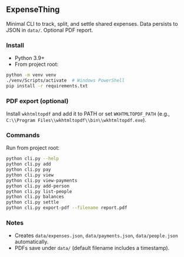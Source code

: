 ## ExpenseThing

Minimal CLI to track, split, and settle shared expenses. Data persists to JSON in `data/`. Optional PDF report.

### Install

- Python 3.9+
- From project root:

```bash
python -m venv venv
./venv/Scripts/activate  # Windows PowerShell
pip install -r requirements.txt
```

### PDF export (optional)

Install `wkhtmltopdf` and add it to PATH or set `WKHTMLTOPDF_PATH` (e.g., `C:\\Program Files\\wkhtmltopdf\\bin\\wkhtmltopdf.exe`).

### Commands

Run from project root:

```bash
python cli.py --help
python cli.py add
python cli.py pay
python cli.py view
python cli.py view-payments
python cli.py add-person
python cli.py list-people
python cli.py balances
python cli.py settle
python cli.py export-pdf --filename report.pdf
```

### Notes

- Creates `data/expenses.json`, `data/payments.json`, `data/people.json` automatically.
- PDFs save under `data/` (default filename includes a timestamp).

